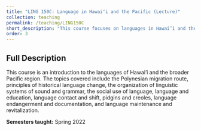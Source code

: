 ```yaml
---
title: "LING 150C: Language in Hawaiʻi and the Pacific (Lecture)"
collection: teaching
permalink: /teaching/LING150C
short_description: "This course focuses on languages in Hawai’i and the Pacific and their relationships with culture, history,and the environment."
order: 3
---
```


## Full Description
This course is an introduction to the languages of Hawai’i and the broader Pacific region.  The topics covered include the Polynesian migration route, principles of historical language change, the organization of linguistic systems of sound and grammar, the social use of language, language and education, language contact and shift, pidgins and creoles, language endangerment and documentation, and language maintenance and revitalization. 

**Semesters taught:** Spring 2022